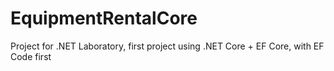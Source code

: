 # EquipmentRentalCore
Project for .NET Laboratory, first project using .NET Core + EF Core, with EF Code first
